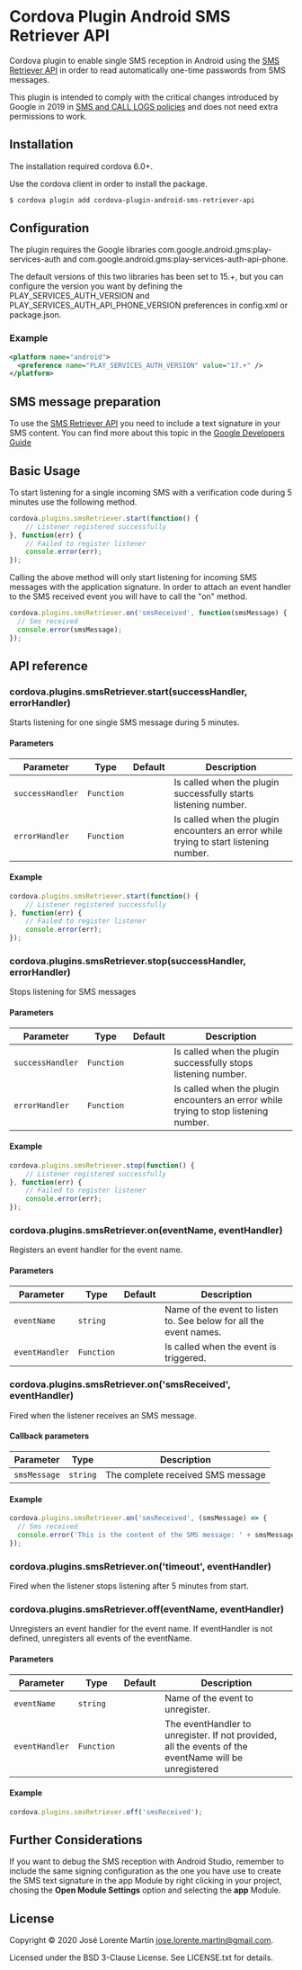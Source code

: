 Cordova Plugin Android SMS Retriever API
========================================

Cordova plugin to enable single SMS reception in Android using the [SMS Retriever API](https://developers.google.com/identity/sms-retriever/overview)
in order to read automatically one-time passwords from SMS messages.

This plugin is intended to comply with the critical changes introduced by Google
in 2019 in [SMS and CALL LOGS policies](https://support.google.com/googleplay/android-developer/answer/9047303)
and does not need extra permissions to work.

## Installation

The installation required cordova 6.0+.

Use the cordova client in order to install the package.

```bash
$ cordova plugin add cordova-plugin-android-sms-retriever-api
```

## Configuration

The plugin requires the Google libraries com.google.android.gms:play-services-auth
and com.google.android.gms:play-services-auth-api-phone.

The default versions of this two libraries has been set to 15.+, but you can configure
the version you want by defining the PLAY_SERVICES_AUTH_VERSION and
PLAY_SERVICES_AUTH_API_PHONE_VERSION preferences in config.xml or package.json.

### Example

```xml
<platform name="android">
  <preference name="PLAY_SERVICES_AUTH_VERSION" value="17.+" />
</platform>
```

## SMS message preparation

To use the [SMS Retriever API](https://developers.google.com/identity/sms-retriever/overview)
you need to include a text signature in your SMS content. You can find more about
this topic in the [Google Developers Guide](https://developers.google.com/identity/sms-retriever/verify)

## Basic Usage

To start listening for a single incoming SMS with a verification code during 5 minutes use the following method.

```javascript
cordova.plugins.smsRetriever.start(function() {
	// Listener registered successfully
}, function(err) {
	// Failed to register listener
	console.error(err);
});
```

Calling the above method will only start listening for incoming SMS messages with
the application signature. In order to attach an event handler to the SMS received event
you will have to call the "on" method.

```javascript
cordova.plugins.smsRetriever.on('smsReceived', function(smsMessage) {
  // Sms received
  console.error(smsMessage);
});
```

## API reference

### cordova.plugins.smsRetriever.start(successHandler, errorHandler)

Starts listening for one single SMS message during 5 minutes.

#### Parameters

| Parameter        | Type       | Default | Description                                                                                                                                                                                      |
| ---------------- | ---------- | ------- | ------------------------------------------------------------------------------------------------------------------------------------------------------------------------------------------------ |
| `successHandler` | `Function` |         | Is called when the plugin successfully starts listening number.                                                                                                                                  |
| `errorHandler`   | `Function` |         | Is called when the plugin encounters an error while trying to start listening number.                                                                                                            |

#### Example

```javascript
cordova.plugins.smsRetriever.start(function() {
	// Listener registered successfully
}, function(err) {
	// Failed to register listener
	console.error(err);
});
```

### cordova.plugins.smsRetriever.stop(successHandler, errorHandler)

Stops listening for SMS messages

#### Parameters

| Parameter        | Type       | Default | Description                                                                                                                                                                                      |
| ---------------- | ---------- | ------- | ------------------------------------------------------------------------------------------------------------------------------------------------------------------------------------------------ |
| `successHandler` | `Function` |         | Is called when the plugin successfully stops listening number.                                                                                                                                  |
| `errorHandler`   | `Function` |         | Is called when the plugin encounters an error while trying to stop listening number.                                                                                                            |

#### Example

```javascript
cordova.plugins.smsRetriever.stop(function() {
	// Listener registered successfully
}, function(err) {
	// Failed to register listener
	console.error(err);
});
```

### cordova.plugins.smsRetriever.on(eventName, eventHandler)

Registers an event handler for the event name.

#### Parameters

| Parameter  | Type       | Default | Description                                                        |
| ---------- | ---------- | ------- | ------------------------------------------------------------------ |
| `eventName`    | `string`   |         | Name of the event to listen to. See below for all the event names. |
| `eventHandler` | `Function` |         | Is called when the event is triggered.

### cordova.plugins.smsRetriever.on('smsReceived', eventHandler)

Fired when the listener receives an SMS message.

#### Callback parameters

| Parameter               | Type     | Description                                                                     |
| ----------------------- | -------- | ------------------------------------------------------------------------------- |
| `smsMessage`   | `string` | The complete received SMS message             |

#### Example

```javascript
cordova.plugins.smsRetriever.on('smsReceived', (smsMessage) => {
  // Sms received
  console.error('This is the content of the SMS message: ' + smsMessage);
});
```

### cordova.plugins.smsRetriever.on('timeout', eventHandler)

Fired when the listener stops listening after 5 minutes from start.

### cordova.plugins.smsRetriever.off(eventName, eventHandler)

Unregisters an event handler for the event name. If eventHandler is not defined, unregisters all events of the eventName.

#### Parameters

| Parameter  | Type       | Default | Description                                                        |
| ---------- | ---------- | ------- | ------------------------------------------------------------------ |
| `eventName`    | `string`   |         | Name of the event to unregister. |
| `eventHandler` | `Function` |         | The eventHandler to unregister. If not provided, all the events of the eventName will be unregistered |

#### Example

```javascript
cordova.plugins.smsRetriever.off('smsReceived');
```

## Further Considerations

If you want to debug the SMS reception with Android Studio, remember to include
the same signing configuration as the one you have use to create the SMS text
signature in the app Module by right clicking in your project, chosing the
**Open Module Settings** option and selecting the **app** Module.

## License
Copyright &copy; 2020 José Lorente Martín <jose.lorente.martin@gmail.com>.

Licensed under the BSD 3-Clause License. See LICENSE.txt for details.
